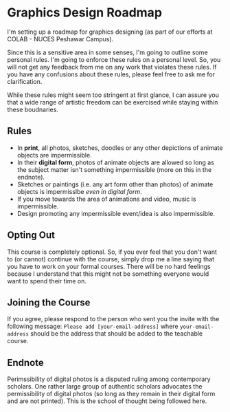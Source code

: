 # Graphics Design Roadmap 

I'm setting up a roadmap for graphics designing (as part of our efforts at COLAB - NUCES Peshawar Campus). 

Since this is a sensitive area in some senses, I'm going to outline some personal rules. I'm going to 
enforce these rules on a personal level. So, you will not get any feedback from me on any work that violates 
these rules. If you have any confusions about these rules, please feel free to ask me for clarification. 

While these rules might seem too stringent at first glance, I can assure you that a wide range of artistic 
freedom can be exercised while staying within these boudnaries. 

## Rules 

* In **print**, all photos, sketches, doodles or any other depictions of animate objects are impermissible.   
* In their **digital form**, photos of animate objects are allowed so long as the subject matter isn't 
  something impermissible (more on this in the endnote). 
* Sketches or paintings (i.e. any art form other than photos) of animate objects is impermisslbe *even in 
  digital form*. 
* If you move towards the area of animations and video, music is impermissible. 
* Design promoting any impermissible event/idea is also impermissible. 

## Opting Out 

This course is completely optional. So, if you ever feel that you don't want to (or cannot) continue with 
the course, simply drop me a line saying that you have to work on your formal courses. There will be no hard 
feelings because I understand that this might not be something everyone would want to spend their time on. 

## Joining the Course 

If you agree, please respond to the person who sent you the invite with the following message: `Please add [your-email-address]` where `your-email-address` should be the address that should be added to the teachable course. 

## Endnote 

Perimssibility of digital photos is a disputed ruling among contemporary scholars. One rather large group 
of authentic scholars advocates the permissibility of digital photos (so long as they remain in their 
digital form and are not printed). This is the school of thought being followed here. 


